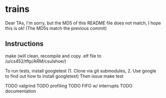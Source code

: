 # trains
Dear TAs, I'm sorry, but the MD5 of this README file does not match, I hope this is ok!
(The MD5s match the previous commit)

## Instructions
make (will clean, recompile and copy .elf file to /u/cs452/tftp/ARM/csulshoe/)

To run tests, install googletest (1. Clone via git submodules, 2. Use google to find out how to install googletest)
Then issue make test

TODO valgrind
TODO profiling
TODO FIFO w/ interrupts
TODO documentation
